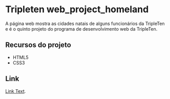 # Tripleten web_project_homeland

A página web mostra as cidades natais de alguns funcionários da TripleTen e é o quinto projeto do programa de desenvolvimento web da TripleTen.

## Recursos do projeto

- HTML5
- CSS3

## Link

[Link Text](https://github.com/Aline-Fer/web_project_homeland.git).
